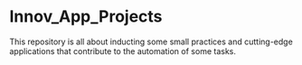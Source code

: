 # Innov_App_Projects
This repository is all about inducting some small practices and cutting-edge applications that contribute to the automation of some tasks.
